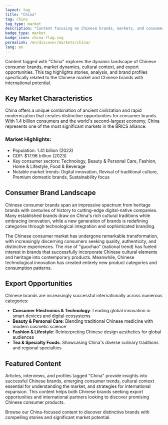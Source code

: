 ```yaml
---
layout: tag
title: "China"
tag: china
tag_type: market
description: "Content focusing on Chinese brands, markets, and consumer trends in the world's second-largest economy with distinctive cultural traditions and rapidly evolving consumer preferences."
badge_type: market
badge_icon: china-flag.svg
permalink: /en/discover/markets/china/
lang: en
---
```


Content tagged with "China" explores the dynamic landscape of Chinese consumer brands, market dynamics, cultural context, and export opportunities. This tag highlights stories, analysis, and brand profiles specifically related to the Chinese market and Chinese brands with international potential.

## Key Market Characteristics

China offers a unique combination of ancient civilization and rapid modernization that creates distinctive opportunities for consumer brands. With 1.4 billion consumers and the world's second-largest economy, China represents one of the most significant markets in the BRICS alliance.

### Market Highlights:
- Population: 1.41 billion (2023)
- GDP: $17.96 trillion (2023)
- Key consumer sectors: Technology, Beauty & Personal Care, Fashion, Home & Lifestyle, Food & Beverage
- Notable market trends: Digital innovation, Revival of traditional culture, Premium domestic brands, Sustainability focus

## Consumer Brand Landscape

Chinese consumer brands span an impressive spectrum from heritage brands with centuries of history to cutting-edge digital-native companies. Many established brands draw on China's rich cultural traditions while embracing innovation, while a new generation of brands is redefining categories through technological integration and sophisticated branding.

The Chinese consumer market has undergone remarkable transformation, with increasingly discerning consumers seeking quality, authenticity, and distinctive experiences. The rise of "guochao" (national trend) has fueled interest in brands that successfully incorporate Chinese cultural elements and heritage into contemporary products. Meanwhile, Chinese technological innovation has created entirely new product categories and consumption patterns.

## Export Opportunities

Chinese brands are increasingly successful internationally across numerous categories:

- **Consumer Electronics & Technology**: Leading global innovation in smart devices and digital ecosystems
- **Beauty & Personal Care**: Blending traditional Chinese medicine with modern cosmetic science
- **Fashion & Lifestyle**: Reinterpreting Chinese design aesthetics for global audiences
- **Tea & Specialty Foods**: Showcasing China's diverse culinary traditions and regional specialties

## Featured Content

Articles, interviews, and profiles tagged "China" provide insights into successful Chinese brands, emerging consumer trends, cultural context essential for understanding the market, and strategies for international expansion. This content helps both Chinese brands seeking export opportunities and international partners looking to discover promising Chinese consumer products.

Browse our China-focused content to discover distinctive brands with compelling stories and significant market potential.